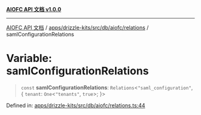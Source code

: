 [**AIOFC API 文档 v1.0.0**](../../../../../../../README.md)

***

[AIOFC API 文档](../../../../../../../modules.md) / [apps/drizzle-kits/src/db/aiofc/relations](../README.md) / samlConfigurationRelations

# Variable: samlConfigurationRelations

> `const` **samlConfigurationRelations**: `Relations`\<`"saml_configuration"`, \{ `tenant`: `One`\<`"tenants"`, `true`\>; \}\>

Defined in: [apps/drizzle-kits/src/db/aiofc/relations.ts:44](https://github.com/aiofc-nx/aiofc-server-20250113/blob/c42968e9d610c830827b0ce80268360670d99c8b/apps/drizzle-kits/src/db/aiofc/relations.ts#L44)
